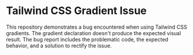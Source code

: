 # Tailwind CSS Gradient Issue

This repository demonstrates a bug encountered when using Tailwind CSS gradients.  The gradient declaration doesn't produce the expected visual result. The bug report includes the problematic code, the expected behavior, and a solution to rectify the issue.